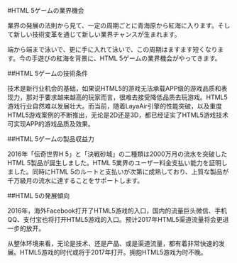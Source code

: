 #HTML 5ゲームの業界機会



業界の発展の法則から見て、一定の周期ごとに青海原から紅海に入ります。そして新しい技術変革を通じて新しい業界チャンスが生まれます。



端から端まで泳いで、更に手に入れて泳いで、この周期はますます短くなります。今の手遊びの紅海を背景に、HTML 5ゲームの業界機会がやってきます。



##HTML 5ゲームの技術条件


​        技术是新行业机会的基础，如果说HTML5的游戏无法承载APP级的游戏品质和表现力，那对于要求越来越高的玩家而言，很难去接受降低品质去玩游戏。HTML5游戏行业自然难以发展壮大。而当前，随着LayaAir引擎的性能突破，以及重度HTML5游戏案例的不断推出，无论是2D还是3D，都已经证实了HTML5游戏技术可实现APP的游戏品质及效果。





##HTML 5ゲームの製品収益力

2016年「伝奇世界H 5」と「決戦砂城」の二種類は2000万月の流水を突破したHTML 5製品が誕生しました。HTML 5業界のユーザー料金支払い能力を証明しました。同時にHTML 5のルートと支払いが次第に成熟しており、上質な製品が千万級月の流水に達することをサポートします。





##HTML 5の発展傾向


​        2016年，海外Facebook打开了HTML5游戏的入口，国内的流量巨头微信、手机QQ、支付宝也将打开HTML5游戏的入口。预计2017年HTML5渠道流量将会更进一步的放开。


​        从整体环境来看，无论是技术、还是产品、或是渠道流量，都有着非常快速的发展。HTML5游戏的时代或将于2017年打开。拥抱HTML5游戏为时不晚。